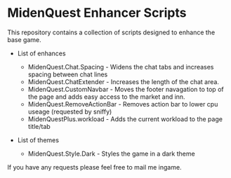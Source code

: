# MidenQuest Enhancer Scripts

This repository contains a collection of scripts designed to enhance the base game. 

- List of enhances
  - MidenQuest.Chat.Spacing - Widens the chat tabs and increases spacing between chat lines
  - MidenQuest.ChatExtender - Increases the length of the chat area.
  - MidenQuest.CustomNavbar - Moves the footer navagation to top of the page and adds easy access to the market and inn.
  - MidenQuest.RemoveActionBar - Removes action bar to lower cpu useage (requested by sniffy)
  - MidenQuestPlus.workload - Adds the current workload to the page title/tab

- List of themes
  - MidenQuest.Style.Dark - Styles the game in a dark theme
  
If you have any requests please feel free to mail me ingame.
